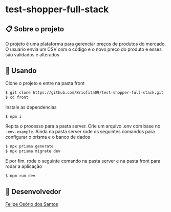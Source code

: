 ﻿# test-shopper-full-stack

## 📋 Sobre o projeto

O projeto é uma plataforma para gerenciar preços de produtos do mercado. O usuário envia um CSV com o código e o novo preço do produto e esses são validados e alterados

## 🏁 Usando

Clone o projeto e entre na pasta front

``` bash
$ git clone https://github.com/Briofita09/test-shopper-full-stack.git
$ cd front
```
Instale as dependencias

```bash
$ npm i
```

Repita o processo para a pasta server.
Crie um arquivo .env com base no `.env.example`.
Ainda na pasta server rode os seguintes comandos para configurar o prisma e o banco de dados

```bash
$ npx prisma generate
$ npx prisma migrate dev
```

E por fim, rode o seguinte comando na pasta server e na pasta front para rodar a aplicação

```bash
$ npm run dev
```
## 🧠 Desenvolvedor

[Felipe Osório dos Santos](https://www.linkedin.com/in/felipe-osorio/)
